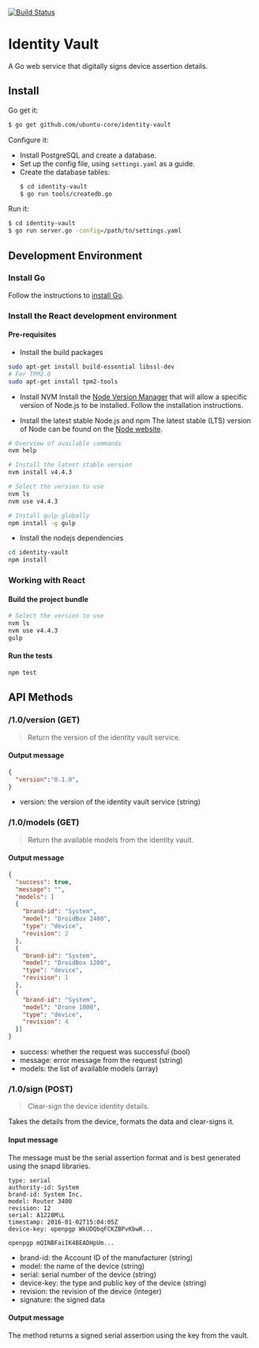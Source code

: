 [![Build Status][travis-image]][travis-url]
# Identity Vault

A Go web service that digitally signs device assertion details.

## Install
Go get it:

  ```bash
  $ go get github.com/ubuntu-core/identity-vault
  ```

Configure it:
- Install PostgreSQL and create a database.
- Set up the config file, using ```settings.yaml``` as a guide.
- Create the database tables:
  ```bash
  $ cd identity-vault
  $ go run tools/createdb.go
  ```

Run it:
  ```bash
  $ cd identity-vault
  $ go run server.go -config=/path/to/settings.yaml
  ```

## Development Environment

### Install Go
Follow the instructions to [install Go](https://golang.org/doc/install).

### Install the React development environment
#### Pre-requisites
- Install the build packages
```bash
sudo apt-get install build-essential libssl-dev
# For TPM2.0
sudo apt-get install tpm2-tools
```

- Install NVM
Install the [Node Version Manager](https://github.com/creationix/nvm) that will allow a specific
version of Node.js to be installed. Follow the installation instructions.

- Install the latest stable Node.js and npm
The latest stable (LTS) version of Node can be found on the [Node website](nodejs.org).
```bash
# Overview of available commands
nvm help

# Install the latest stable version
nvm install v4.4.3

# Select the version to use
nvm ls
nvm use v4.4.3

# Install gulp globally
npm install -g gulp
```

- Install the nodejs dependencies
```bash
cd identity-vault
npm install
```

### Working with React

#### Build the project bundle
```bash
# Select the version to use
nvm ls
nvm use v4.4.3
gulp
```

#### Run the tests
```bash
npm test
```


## API Methods

### /1.0/version (GET)
> Return the version of the identity vault service.

#### Output message
```json
{
  "version":"0.1.0",
}
```
- version: the version of the identity vault service (string)


### /1.0/models (GET)
> Return the available models from the identity vault.

#### Output message
```json
{
  "success": true,
  "message": "",
  "models": [
  {
    "brand-id": "System",
    "model": "DroidBox 2400",
    "type": "device",
    "revision": 2
  },
  {
    "brand-id": "System",
    "model": "DroidBox 1200",
    "type": "device",
    "revision": 1
  },
  {
    "brand-id": "System",
    "model": "Drone 1000",
    "type": "device",
    "revision": 4
  }]
}
```
- success: whether the request was successful (bool)
- message: error message from the request (string)
- models: the list of available models (array)


### /1.0/sign (POST)
> Clear-sign the device identity details.

Takes the details from the device, formats the data and clear-signs it.

#### Input message
The message must be the serial assertion format and is best generated using the snapd libraries.
```
type: serial
authority-id: System
brand-id: System Inc.
model: Router 3400
revision: 12
serial: A1228M\L
timestamp: 2016-01-02T15:04:05Z
device-key: openpgp WkUDQbqFCKZBPvKbwR...

openpgp mQINBFaiIK4BEADHpUm...
```
- brand-id: the Account ID of the manufacturer (string)
- model: the name of the device (string)
- serial: serial number of the device (string)
- device-key: the type and public key of the device (string)
- revision: the revision of the device (integer)
- signature: the signed data

#### Output message
The method returns a signed serial assertion using the key from the vault.


[travis-image]: https://travis-ci.org/ubuntu-core/identity-vault.svg?branch=master
[travis-url]: https://travis-ci.org/ubuntu-core/identity-vault
